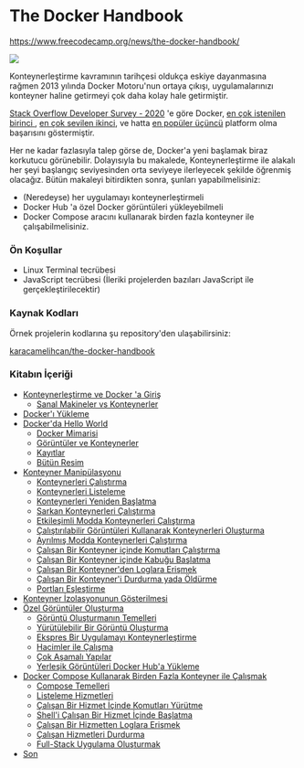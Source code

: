 # The Docker Handbook
https://www.freecodecamp.org/news/the-docker-handbook/

![](https://github.com/karacamelihcan/the-docker-handbook/blob/main/Images/docker-handbook-github.png)

Konteynerleştirme kavramının tarihçesi oldukça eskiye dayanmasına rağmen 2013 yılında Docker Motoru'nun ortaya çıkışı, uygulamalarınızı konteyner haline getirmeyi çok daha kolay hale getirmiştir.

[Stack Overflow Developer Survey - 2020](https://insights.stackoverflow.com/survey/2020#overview) 'e göre  Docker, [en çok istenilen birinci ](https://insights.stackoverflow.com/survey/2020#technology-most-loved-dreaded-and-wanted-platforms-wanted5), [en çok sevilen ikinci](https://insights.stackoverflow.com/survey/2020#technology-most-loved-dreaded-and-wanted-platforms-loved5), ve hatta [en popüler üçüncü](https://insights.stackoverflow.com/survey/2020#technology-platforms) platform olma başarısını göstermiştir.

Her ne kadar fazlasıyla talep görse de, Docker'a yeni başlamak biraz korkutucu görünebilir. Dolayısıyla bu makalede, Konteynerleştirme ile alakalı her şeyi başlangıç seviyesinden orta seviyeye ilerleyecek şekilde öğrenmiş olacağız. Bütün makaleyi bitirdikten sonra, şunları yapabilmelisiniz:

-   (Neredeyse) her uygulamayı konteynerleştirmeli
-  Docker Hub 'a özel Docker görüntüleri yükleyebilmeli
-  Docker Compose aracını kullanarak birden fazla konteyner ile çalışabilmelisiniz.

### Ön Koşullar

-   Linux Terminal tecrübesi
-   JavaScript tecrübesi (İleriki projelerden bazıları JavaScript ile gerçekleştirilecektir)

### Kaynak Kodları
Örnek projelerin kodlarına şu repository'den ulaşabilirsiniz: 

[karacamelihcan/the-docker-handbook](https://github.com/karacamelihcan/the-docker-handbook)

### Kitabın İçeriği
-   [Konteynerleştirme ve Docker 'a Giriş](https://github.com/karacamelihcan/the-docker-handbook/blob/main/Sections/01.Konteynerle%C5%9Ftirme%20ve%20Docker'a%20Giri%C5%9F.md)
    -   [Sanal Makineler vs Konteynerler](https://github.com/karacamelihcan/the-docker-handbook/blob/main/Sections/02.Sanal%20Makineler%20vs%20Konteynerler.md)
-   [Docker'ı Yükleme](https://github.com/karacamelihcan/the-docker-handbook/blob/main/Sections/03.Docker'%C4%B1%20Y%C3%BCklemek.md)
-   [Docker'da Hello World](https://github.com/karacamelihcan/the-docker-handbook/blob/main/Sections/04.Docker'da%20Merhaba%20D%C3%BCnya.md)
    -   [Docker Mimarisi](https://github.com/karacamelihcan/the-docker-handbook/blob/main/Sections/05.Docker%20Mimarisi.md)
    -   [Görüntüler ve Konteynerler](https://github.com/karacamelihcan/the-docker-handbook/blob/main/Sections/06.G%C3%B6r%C3%BCnt%C3%BCler%20ve%20Konteynerler.md)
    -   [Kayıtlar](https://www.freecodecamp.org/news/the-docker-handbook/#registries)
    -   [Bütün Resim](https://www.freecodecamp.org/news/the-docker-handbook/#the-full-picture)
-   [Konteyner Manipülasyonu](https://www.freecodecamp.org/news/the-docker-handbook/#manipulating-containers)
    -   [Konteynerleri Çalıştırma](https://www.freecodecamp.org/news/the-docker-handbook/#running-containers)
    -   [Konteynerleri Listeleme](https://www.freecodecamp.org/news/the-docker-handbook/#listing-containers)
    -   [Konteynerleri Yeniden Başlatma](https://www.freecodecamp.org/news/the-docker-handbook/#restarting-containers)
    -   [Sarkan Konteynerleri Çalıştırma](https://www.freecodecamp.org/news/the-docker-handbook/#cleaning-up-dangling-containers)
    -   [Etkileşimli Modda Konteynerleri Çalıştırma](https://www.freecodecamp.org/news/the-docker-handbook/#running-containers-in-interactive-mode)
    -   [Çalıştırılabilir Görüntüleri Kullanarak Konteynerleri Oluşturma](https://www.freecodecamp.org/news/the-docker-handbook/#creating-containers-using-executable-images)
    -   [Ayrılmış Modda Konteynerleri Çalıştırma](https://www.freecodecamp.org/news/the-docker-handbook/#running-containers-in-detached-mode)
    -   [Çalışan Bir Konteyner içinde Komutları Çalıştırma](https://www.freecodecamp.org/news/the-docker-handbook/#executing-commands-inside-a-running-container)
    -   [Çalışan Bir Konteyner içinde Kabuğu Başlatma](https://www.freecodecamp.org/news/the-docker-handbook/#starting-shell-inside-a-running-container)
    -   [Çalışan Bir Konteyner'den Loglara Erişmek](https://www.freecodecamp.org/news/the-docker-handbook/#accessing-logs-from-a-running-container)
    -   [Çalışan Bir Konteyner'i Durdurma yada Öldürme](https://www.freecodecamp.org/news/the-docker-handbook/#stopping-or-killing-a-running-container)
    -   [Portları Eşleştirme](https://www.freecodecamp.org/news/the-docker-handbook/#mapping-ports)
-   [Konteyner İzolasyonunun Gösterilmesi](https://www.freecodecamp.org/news/the-docker-handbook/#demonstration-of-container-isolation)
-   [Özel Görüntüler Oluşturma](https://www.freecodecamp.org/news/the-docker-handbook/#creating-custom-images)
    -   [Görüntü Oluşturmanın Temelleri](https://www.freecodecamp.org/news/the-docker-handbook/#image-creation-basics)
    -   [Yürütülebilir Bir Görüntü Oluşturma](https://www.freecodecamp.org/news/the-docker-handbook/#creating-an-executable-image)
    -   [Ekspres Bir Uygulamayı Konteynerleştirme](https://www.freecodecamp.org/news/the-docker-handbook/#containerizing-an-express-application)
    -   [Hacimler ile Çalışma ](https://www.freecodecamp.org/news/the-docker-handbook/#working-with-volumes)
    -   [Çok Aşamalı Yapılar](https://www.freecodecamp.org/news/the-docker-handbook/#multi-staged-builds)
    -   [Yerleşik Görüntüleri Docker Hub'a Yükleme](https://www.freecodecamp.org/news/the-docker-handbook/#uploading-built-images-to-docker-hub)
-   [Docker Compose Kullanarak Birden Fazla Konteyner ile Çalışmak ](https://www.freecodecamp.org/news/the-docker-handbook/#working-with-multi-container-applications-using-docker-compose)
    -   [Compose Temelleri](https://www.freecodecamp.org/news/the-docker-handbook/#compose-basics)
    -   [Listeleme Hizmetleri](https://www.freecodecamp.org/news/the-docker-handbook/#listing-services)
    -   [Çalışan Bir Hizmet İçinde Komutları Yürütme](https://www.freecodecamp.org/news/the-docker-handbook/#executing-commands-inside-a-running-service)
    -   [Shell'i Çalışan Bir Hizmet İçinde Başlatma](https://www.freecodecamp.org/news/the-docker-handbook/#starting-shell-inside-a-running-service)
    -   [Çalışan Bir Hizmetten Loglara Erişmek](https://www.freecodecamp.org/news/the-docker-handbook/#accessing-logs-from-a-running-service)
    -   [Çalışan Hizmetleri Durdurma](https://www.freecodecamp.org/news/the-docker-handbook/#stopping-running-services)
    -   [Full-Stack Uygulama Oluşturmak](https://www.freecodecamp.org/news/the-docker-handbook/#composing-a-full-stack-application)
-   [Son](https://www.freecodecamp.org/news/the-docker-handbook/#conclusion)
